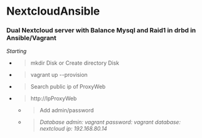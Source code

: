 # NextcloudAnsible
### Dual Nextcloud server with Balance Mysql and Raid1 in drbd in Ansible/Vagrant
*Starting*
* > mkdir Disk or Create directory Disk
* > vagrant up --provision
* > Search public ip of ProxyWeb
* > http://IpProxyWeb
  * > Add admin/password 
  * > *Database admin: vagrant password: vagrant database: nextcloud ip: 192.168.80.14*
